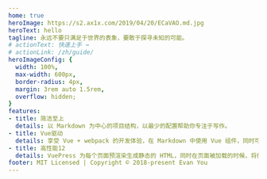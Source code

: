 ```yaml
---
home: true
heroImage: https://s2.ax1x.com/2019/04/20/ECaVAO.md.jpg
heroText: hello
tagline: 永远不要只满足于世界的表象，要敢于探寻未知的可能。
# actionText: 快速上手 →
# actionLink: /zh/guide/
heroImageConfig: {
  width: 100%,
  max-width: 600px,
  border-radius: 4px,
  margin: 3rem auto 1.5rem,
  overflow: hidden;
}
features:
- title: 简洁至上
  details: 以 Markdown 为中心的项目结构，以最少的配置帮助你专注于写作。
- title: Vue驱动
  details: 享受 Vue + webpack 的开发体验，在 Markdown 中使用 Vue 组件，同时可以使用 Vue 来开发自定义主题。
- title: 高性能12
  details: VuePress 为每个页面预渲染生成静态的 HTML，同时在页面被加载的时候，将作为 SPA 运行。
footer: MIT Licensed | Copyright © 2018-present Evan You
---
```

